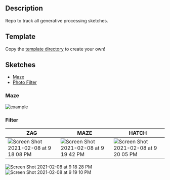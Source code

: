 ## Description
Repo to track all generative processing sketches.
## Template
Copy the [template directory](./processing_svg_generator_template/) to create your own!
## Sketches
- [Maze](#maze)
- [Photo Filter](#filter)
### Maze
![example](./maze/exports/export.svg)
### Filter
ZAG|MAZE|HATCH
---|---|---
![Screen Shot 2021-02-08 at 9 18 08 PM](https://user-images.githubusercontent.com/13680789/107306793-87511580-6a53-11eb-97ea-8898aa4956ce.png)|![Screen Shot 2021-02-08 at 9 19 42 PM](https://user-images.githubusercontent.com/13680789/107306790-86b87f00-6a53-11eb-92cb-3754d4ae30da.png)|![Screen Shot 2021-02-08 at 9 20 05 PM](https://user-images.githubusercontent.com/13680789/107306789-86b87f00-6a53-11eb-9972-388c02e15045.png)
![Screen Shot 2021-02-08 at 9 18 28 PM](https://user-images.githubusercontent.com/13680789/107306792-87511580-6a53-11eb-8e7e-7100af582e16.png)
![Screen Shot 2021-02-08 at 9 19 10 PM](https://user-images.githubusercontent.com/13680789/107306791-87511580-6a53-11eb-9c22-cef2d0eec908.png)

